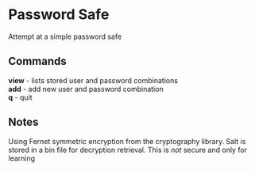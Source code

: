 # Password Safe
Attempt at a simple password safe

## Commands
**view** - lists stored user and password combinations  
**add** - add new user and password combination  
**q** - quit  

## Notes
Using Fernet symmetric encryption from the cryptography library. Salt is stored in a bin file for decryption retrieval. This is _not_ secure and only for learning 

